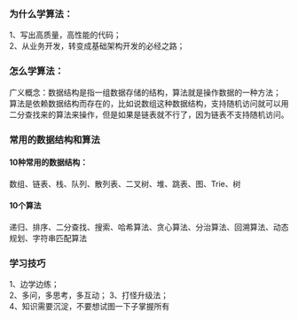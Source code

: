 ### 为什么学算法：
1、写出高质量，高性能的代码；  
2、从业务开发，转变成基础架构开发的必经之路；
### 怎么学算法：
广义概念：数据结构是指一组数据存储的结构，算法就是操作数据的一种方法；  
算法是依赖数据结构而存在的，比如说数组这种数据结构，支持随机访问就可以用二分查找来的算法来操作，但是如果是链表就不行了，因为链表不支持随机访问。
### 常用的数据结构和算法
#### 10种常用的数据结构：
数组、链表、栈、队列、散列表、二叉树、堆、跳表、图、Trie、树
#### 10个算法
递归、排序、二分查找、搜索、哈希算法、贪心算法、分治算法、回溯算法、动态规划、字符串匹配算法
### 学习技巧
1、边学边练；  
2、多问，多思考，多互动；
3、打怪升级法；  
4、知识需要沉淀，不要想试图一下子掌握所有
